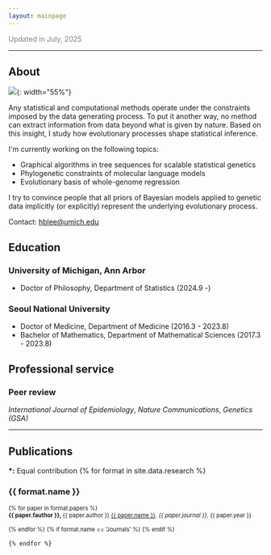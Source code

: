 ```yaml
---
layout: mainpage
---
```


<span style="color:grey">Updated in July, 2025</span>

___

## About
![](profile.jpg){: width="55%"}

Any statistical and computational methods operate under the constraints imposed by the data generating process.
To put it another way, no method can extract information from data beyond what is given by nature.
Based on this insight, I study how evolutionary processes shape statistical inference. 

I'm currently working on the following topics:
- Graphical algorithms in tree sequences for scalable statistical genetics
- Phylogenetic constraints of molecular language models
- Evolutionary basis of whole-genome regression

I try to convince people that all priors of Bayesian models applied to genetic data implicitly (or explicitly) represent the underlying evolutionary process.

Contact: <hblee@umich.edu>


## Education

### University of Michigan, Ann Arbor
- Doctor of Philosophy, Department of Statistics (2024.9 -)

### Seoul National University
- Doctor of Medicine, Department of Medicine (2016.3 - 2023.8)
- Bachelor of Mathematics, Department of Mathematical Sciences (2017.3 - 2023.8)

## Professional service
### Peer review
_International Journal of Epidemiology_,
_Nature Communications_,
_Genetics (GSA)_

---

## Publications

<ul style='list-style: none; padding: 0px;'>
    <b>*:</b> Equal contribution
	{% for format in site.data.research %}
		<li>
			<h3 class='pub-format'> {{ format.name }} </h3>
			<div class='pubbox-out'>
				<div class='pubbox-in'>
					<ul style='list-style: none; padding: 0px; font-size: 0.8em;'>
						{% for paper in format.papers %}
							<li>
								<b>
								{{ paper.fauthor }}, 
								</b>
								{{ paper.author }} 
								<a href='{{ paper.doi }}'>{{ paper.name }}</a>. 
								<i>{{ paper.journal }}</i>,
								{{ paper.year }}<br>
                                <br>
							</li>
						{% endfor %}
						{% if format.name == 'Journals' %}
						{% endif %}
					</ul>
				</div>
			</div>
		</li>
		
	{% endfor %}
</ul>

